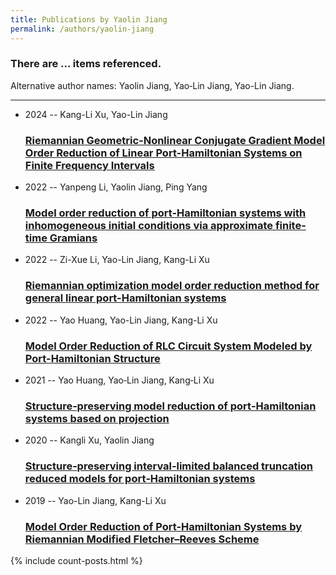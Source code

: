 ```yaml
---
title: Publications by Yaolin Jiang
permalink: /authors/yaolin-jiang
---
```


<h3 id="number-posts">There are ... items referenced.</h3>
<p id='info-authors'>Alternative author names: Yaolin Jiang, Yao‐Lin Jiang, Yao-Lin Jiang.</p>
<hr />
<ul class="post-list">
<li><span class='post-meta'>2024 -- Kang-Li Xu, Yao-Lin Jiang</span><h3><a class='post-link' href="{{ site.baseurl }}/riemannian-geometric-nonlinear-conjugate-gradient-model-order-reduction-of-linear-port-hamiltonian-systems-on-finite-frequency-intervals">Riemannian Geometric-Nonlinear Conjugate Gradient Model Order Reduction of Linear Port-Hamiltonian Systems on Finite Frequency Intervals</a></h3></li>
<li><span class='post-meta'>2022 -- Yanpeng Li, Yaolin Jiang, Ping Yang</span><h3><a class='post-link' href="{{ site.baseurl }}/model-order-reduction-of-port-hamiltonian-systems-with-inhomogeneous-initial-conditions-via-approximate-finite-time-gramians">Model order reduction of port-Hamiltonian systems with inhomogeneous initial conditions via approximate finite-time Gramians</a></h3></li>
<li><span class='post-meta'>2022 -- Zi-Xue Li, Yao-Lin Jiang, Kang-Li Xu</span><h3><a class='post-link' href="{{ site.baseurl }}/riemannian-optimization-model-order-reduction-method-for-general-linear-port-hamiltonian-systems">Riemannian optimization model order reduction method for general linear port-Hamiltonian systems</a></h3></li>
<li><span class='post-meta'>2022 -- Yao Huang, Yao-Lin Jiang, Kang-Li Xu</span><h3><a class='post-link' href="{{ site.baseurl }}/model-order-reduction-of-rlc-circuit-system-modeled-by-port-hamiltonian-structure">Model Order Reduction of RLC Circuit System Modeled by Port-Hamiltonian Structure</a></h3></li>
<li><span class='post-meta'>2021 -- Yao Huang, Yao‐Lin Jiang, Kang‐Li Xu</span><h3><a class='post-link' href="{{ site.baseurl }}/structure-preserving-model-reduction-of-port-hamiltonian-systems-based-on-projection">Structure‐preserving model reduction of port‐Hamiltonian systems based on projection</a></h3></li>
<li><span class='post-meta'>2020 -- Kangli Xu, Yaolin Jiang</span><h3><a class='post-link' href="{{ site.baseurl }}/structure-preserving-interval-limited-balanced-truncation-reduced-models-for-port-hamiltonian-systems">Structure‐preserving interval‐limited balanced truncation reduced models for port‐Hamiltonian systems</a></h3></li>
<li><span class='post-meta'>2019 -- Yao-Lin Jiang, Kang-Li Xu</span><h3><a class='post-link' href="{{ site.baseurl }}/model-order-reduction-of-port-hamiltonian-systems-by-riemannian-modified-fletcher-reeves-scheme">Model Order Reduction of Port-Hamiltonian Systems by Riemannian Modified Fletcher–Reeves Scheme</a></h3></li>

</ul>
{% include count-posts.html %}
